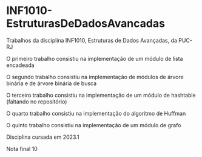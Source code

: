 # INF1010-EstruturasDeDadosAvancadas

Trabalhos da disciplina INF1010, Estruturas de Dados Avançadas, da PUC-RJ

O primeiro trabalho consistiu na implementação de um módulo de lista encadeada

O segundo trabalho consistiu na implementação de módulos de árvore binária e de árvore binária de busca

O terceiro trabalho consistiu na implementação de um módulo de hashtable (faltando no repositório)

O quarto trabalho consistiu na implementação do algoritmo de Huffman

O quinto trabalho consistiu na implementação de um módulo de grafo

Disciplina cursada em 2023.1

Nota final 10
